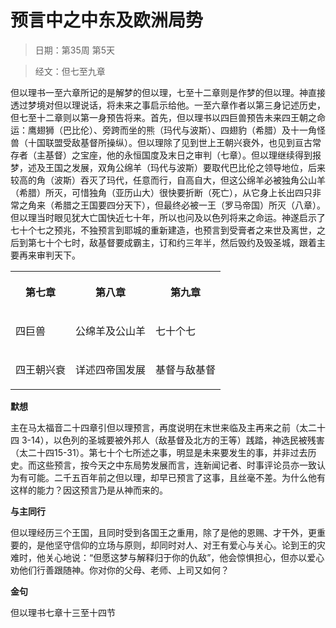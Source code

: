 # 预言中之中东及欧洲局势 

> 日期：第35周 第5天

> 经文：但七至九章

但以理书一至六章所记的是解梦的但以理，七至十二章则是作梦的但以理。神直接透过梦境对但以理说话，将未来之事启示给他。一至六章作者以第三身记述历史，但七至十二章则以第一身预告将来。首先，但以理书以四巨兽预告未来四王朝之命运：鹰翅狮（巴比伦）、旁跨而坐的熊（玛代与波斯）、四翅豹（希腊）及十一角怪兽（十国联盟受敌基督所操纵）。但以理除了见到世上王朝兴衰外，也见到亘古常存者（主基督）之宝座，他的永恒国度及末日之审判（七章）。但以理继续得到报梦，述及王国之发展，双角公绵羊（玛代与波斯）要取代巴比伦之领导地位，后来较高的角（波斯）吞灭了玛代，任意而行，自高自大，但这公绵羊必被独角公山羊（希腊）所灭，可惜独角（亚历山大）很快要折断（死亡），从它身上长出四只非常之角来（希腊之王国要四分天下），但最终必被一王（罗马帝国）所灭（八章）。但以理当时眼见犹大亡国快近七十年，所以也问及以色列将来之命运。神遂启示了七十个七之预兆，不独预言到耶城的重新建造，也预言到受膏者之来世及离世，之后到第七十个七时，敌基督要成霸主，订和约三年半，然后毁约及毁圣城，跟着主要再来审判天下。

<table>
 <tbody>
  <tr>
   <th><p>第七章</p></th>
   <th><p>第八章</p></th>
   <th><p>第九章</p></th>
  </tr>
  <tr>
   <td><p>四巨兽</p></td>
   <td><p>公绵羊及公山羊</p></td>
   <td><p>七十个七</p></td>
  </tr>
  <tr>
   <td><p>四王朝兴衰</p></td>
   <td><p>详述四帝国发展</p></td>
   <td><p>基督与敌基督</p></td>
  </tr>
 </tbody>
</table>

**默想**

主在马太福音二十四章引但以理预言，再度说明在末世来临及主再来之前（太二十四 3-14），以色列的圣城要被外邦人（敌基督及北方的王等）践踏，神选民被残害（太二十四15-31）。第七十个七所述之事，明显是未来要发生的事，并非过去历史。而这些预言，按今天之中东局势发展而言，连新闻记者、时事评论员亦一致认为有可能。二千五百年前之但以理，却早已预言了这事，且丝毫不差。为什么他有这样的能力？因这预言乃是从神而来的。

**与主同行**

但以理经历三个王国，且同时受到各国王之重用，除了是他的恩赐、才干外，更重要的，是他坚守信仰的立场与原则，却同时对人、对王有爱心与关心。论到王的灾难时，他关心地说：“但愿这梦与解释归于你的仇敌”，他会惊惧担心，但亦以爱心劝他们行善跟随神。你对你的父母、老师、上司又如何？

**金句**

但以理书七章十三至十四节




